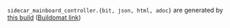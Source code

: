 `sidecar_mainboard_controller.{bit, json, html, adoc}` are generated by
[this build](https://github.com/oxidecomputer/quartz/runs/9285078011)
([Buildomat link](https://buildomat.eng.oxide.computer/wg/0/details/01GGZVKS0D5QEA04C9KP26XEMB/4rEEuvAs2Gtjinw8FbL0VDefUAz7peGnjBHcEvt3x8dlX4Aa/01GGZVM6KQTBZ4HSJHQQT16SKX))

